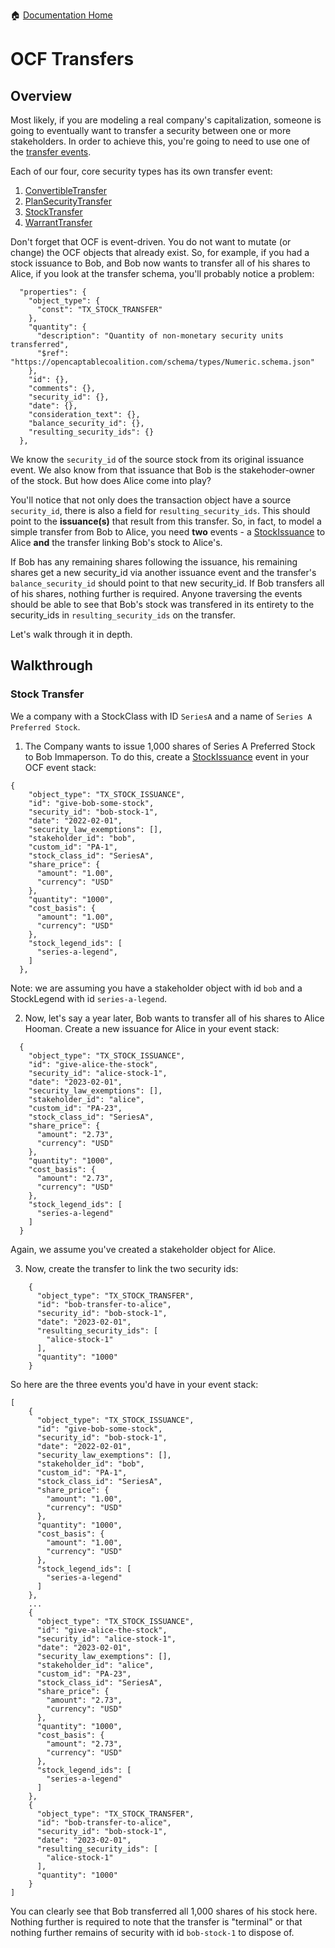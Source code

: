 :house: [Documentation Home](../../README.md)

# OCF Transfers

## Overview

Most likely, if you are modeling a real company's capitalization, someone is going to eventually want to transfer a security between one or more stakeholders. In order to achieve this, you're going to need to use one of the [transfer events](../schema/objects/transactions/transfer).

Each of our four, core security types has its own transfer event:

1. [ConvertibleTransfer](../schema/objects/transactions/transfer/ConvertibleTransfer.md)
2. [PlanSecurityTransfer](../schema/objects/transactions/transfer/PlanSecurityTransfer.md)
3. [StockTransfer](../schema/objects/transactions/transfer/StockTransfer.md)
4. [WarrantTransfer](../schema/objects/transactions/transfer/WarrantTransfer.md)

Don't forget that OCF is event-driven. You do not want to mutate (or change) the OCF objects that already exist. So, for example, if you had a stock issuance to Bob, and Bob now wants to transfer all of his
shares to Alice, if you look at the transfer schema, you'll probably notice a problem:

```
  "properties": {
    "object_type": {
      "const": "TX_STOCK_TRANSFER"
    },
    "quantity": {
      "description": "Quantity of non-monetary security units transferred",
      "$ref": "https://opencaptablecoalition.com/schema/types/Numeric.schema.json"
    },
    "id": {},
    "comments": {},
    "security_id": {},
    "date": {},
    "consideration_text": {},
    "balance_security_id": {},
    "resulting_security_ids": {}
  },
```

We know the `security_id` of the source stock from its original issuance event. We also know from that issuance that Bob is the stakehoder-owner of the stock. But how does Alice come into play?

You'll notice that not only does the transaction object have a source `security_id`, there is also a field for `resulting_security_ids`. This should point to the **issuance(s)** that result from this transfer. So, in fact, to model a simple transfer from Bob to Alice, you need **two** events - a [StockIssuance](../schema/objects/transactions/issuance/StockIssuance.md) to Alice **and** the transfer linking Bob's stock to Alice's.

If Bob has any remaining shares following the issuance, his remaining shares get a new security_id via another issuance event and the transfer's `balance_security_id` should point to that new security_id. If Bob transfers all of his shares, nothing further is required. Anyone traversing the events should be able to see that Bob's stock was transfered in its entirety to the security_ids in `resulting_security_ids` on the transfer.

Let's walk through it in depth.

## Walkthrough

### Stock Transfer

We a company with a StockClass with ID `SeriesA` and a name of `Series A Preferred Stock`.

1. The Company wants to issue 1,000 shares of Series A Preferred Stock to Bob Immaperson. To do this, create a [StockIssuance](../schema/objects/transactions/issuance/StockIssuance.md) event in your OCF event stack:

```
{
    "object_type": "TX_STOCK_ISSUANCE",
    "id": "give-bob-some-stock",
    "security_id": "bob-stock-1",
    "date": "2022-02-01",
    "security_law_exemptions": [],
    "stakeholder_id": "bob",
    "custom_id": "PA-1",
    "stock_class_id": "SeriesA",
    "share_price": {
      "amount": "1.00",
      "currency": "USD"
    },
    "quantity": "1000",
    "cost_basis": {
      "amount": "1.00",
      "currency": "USD"
    },
    "stock_legend_ids": [
      "series-a-legend",
    ]
  },
```

Note: we are assuming you have a stakeholder object with id `bob` and a StockLegend with id `series-a-legend`.

2. Now, let's say a year later, Bob wants to transfer all of his shares to Alice Hooman. Create a new issuance for Alice in your event stack:

```
  {
    "object_type": "TX_STOCK_ISSUANCE",
    "id": "give-alice-the-stock",
    "security_id": "alice-stock-1",
    "date": "2023-02-01",
    "security_law_exemptions": [],
    "stakeholder_id": "alice",
    "custom_id": "PA-23",
    "stock_class_id": "SeriesA",
    "share_price": {
      "amount": "2.73",
      "currency": "USD"
    },
    "quantity": "1000",
    "cost_basis": {
      "amount": "2.73",
      "currency": "USD"
    },
    "stock_legend_ids": [
      "series-a-legend"
    ]
  }
```

Again, we assume you've created a stakeholder object for Alice.

3. Now, create the transfer to link the two security ids:

```
    {
      "object_type": "TX_STOCK_TRANSFER",
      "id": "bob-transfer-to-alice",
      "security_id": "bob-stock-1",
      "date": "2023-02-01",
      "resulting_security_ids": [
        "alice-stock-1"
      ],
      "quantity": "1000"
    }
```

So here are the three events you'd have in your event stack:

```
[
    {
      "object_type": "TX_STOCK_ISSUANCE",
      "id": "give-bob-some-stock",
      "security_id": "bob-stock-1",
      "date": "2022-02-01",
      "security_law_exemptions": [],
      "stakeholder_id": "bob",
      "custom_id": "PA-1",
      "stock_class_id": "SeriesA",
      "share_price": {
        "amount": "1.00",
        "currency": "USD"
      },
      "quantity": "1000",
      "cost_basis": {
        "amount": "1.00",
        "currency": "USD"
      },
      "stock_legend_ids": [
        "series-a-legend"
      ]
    },
    ...
    {
      "object_type": "TX_STOCK_ISSUANCE",
      "id": "give-alice-the-stock",
      "security_id": "alice-stock-1",
      "date": "2023-02-01",
      "security_law_exemptions": [],
      "stakeholder_id": "alice",
      "custom_id": "PA-23",
      "stock_class_id": "SeriesA",
      "share_price": {
        "amount": "2.73",
        "currency": "USD"
      },
      "quantity": "1000",
      "cost_basis": {
        "amount": "2.73",
        "currency": "USD"
      },
      "stock_legend_ids": [
        "series-a-legend"
      ]
    },
    {
      "object_type": "TX_STOCK_TRANSFER",
      "id": "bob-transfer-to-alice",
      "security_id": "bob-stock-1",
      "date": "2023-02-01",
      "resulting_security_ids": [
        "alice-stock-1"
      ],
      "quantity": "1000"
    }
]
```

You can clearly see that Bob transferred all 1,000 shares of his stock here. Nothing further is required to note that the transfer is "terminal" or that nothing further remains of security with id `bob-stock-1` to dispose of.
